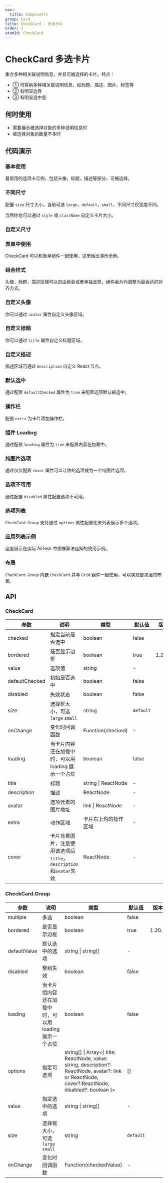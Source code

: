 ```yaml
---
nav:
  title: Components
group: Card
title: CheckCard - 多选卡片
order: 1
atomId: CheckCard
---
```


# CheckCard 多选卡片

集合多种相关联说明信息，并且可被选择的卡片。特点：

- ① 可容纳多种相关联说明信息，如标题、描述、图片、标签等
- ② 有明显边界
- ③ 有明显选中态

## 何时使用

- 需要展示被选择对象的多种说明信息时
- 被选择对象的数量不多时

## 代码演示

### 基本使用

最常用的选项卡示例，包括头像，标题，描述等部分，可被选择。

<code src="../../../../demos/card/CheckCard/basic.tsx" ></code>

<code src="../../../../demos/card/CheckCard/single.tsx"  description="在多个选项存在的情况下可通过 `CheckCard.Group` 分组，默认选项卡组件为单选模式。" thumbnail="https://gw.alipayobjects.com/zos/bmw-prod/be0fcade-afae-4e85-95ef-a3cc90f6d4b3/kc60kq47_w1362_h412.jpeg" ></code>

<code src="../../../../demos/card/CheckCard/multiple.tsx"  thumbnail="https://gw.alipayobjects.com/zos/bmw-prod/06963ad4-ba2b-4733-a1c5-778e7f696ac1/kc61xhvk_w1364_h280.jpeg" description="通过设置 `CheckCard.Group` 的 `multiple` 属性配置多选，注意多选模式下表单项返回值为数组。"></code>

### 不同尺寸

配置 `size` 尺寸大小，当前可选 `large`，`default`，`small`，不同尺寸仅宽度不同。

<code src="../../../../demos/card/CheckCard/size.tsx" ></code>

当然你也可以通过 `style` 或 `className` 自定义卡片大小。

### 自定义尺寸

<code src="../../../../demos/card/CheckCard/custom.tsx" ></code>

### 表单中使用

CheckCard 可以和表单组件一起使用，这里给出演示示例。

<code src="../../../../demos/card/CheckCard/form.tsx" oldtitle="多选卡片 - 表单中使用" thumbnail="https://gw.alipayobjects.com/zos/bmw-prod/c8fa2080-5a46-4f50-ae99-846b1804f56d/kc62b0ug_w1360_h656.jpeg" ></code>

### 组合样式

头像，标题，描述区域可以自由组合或者单独呈现，组件会为你调整为最合适的对齐方式。

<code src="../../../../demos/card/CheckCard/compose.tsx" ></code>

### 自定义头像

你可以通过 `avatar` 属性自定义头像区域。

<code src="../../../../demos/card/CheckCard/avatar.tsx" ></code>

### 自定义标题

你可以通过 `title` 属性自定义标题区域。

<code src="../../../../demos/card/CheckCard/title.tsx" ></code>

### 自定义描述

描述区域可通过 `description` 自定义 React 节点。

<code src="../../../../demos/card/CheckCard/description.tsx" ></code>

### 默认选中

通过配置 `defaultChecked` 属性为 `true` 来配置选项默认被选中。

<code src="../../../../demos/card/CheckCard/defaultChecked.tsx" ></code>

### 操作栏

配置 `extra` 为卡片添加操作栏。

<code src="../../../../demos/card/CheckCard/extra.tsx" ></code>

### 组件 Loading

通过配置 `loading` 属性为 `true` 来配置内容在加载中。

<code src="../../../../demos/card/CheckCard/loading.tsx" ></code>

### 纯图片选项

通过仅仅配置 `cover` 属性可以让你的选项成为一个纯图片选项。

<code src="../../../../demos/card/CheckCard/image.tsx" ></code>

### 选项不可用

通过配置 `disabled` 属性配置选项不可用。

<code src="../../../../demos/card/CheckCard/disabled.tsx" ></code>

### 选项列表

`CheckCard.Group` 支持通过 `options` 属性配置化来列表展示多个选项。

<code src="../../../../demos/card/CheckCard/group.tsx" ></code>

### 应用列表示例

这里展示在实际 AiDesk 中图像算法选择的使用示例。

<code src="../../../../demos/card/CheckCard/list.tsx" ></code>

### 布局

`CheckCard.Group` 内嵌 `CheckCard` 并与 `Grid` 组件一起使用，可以实现更灵活的布局。

<code src="../../../../demos/card/CheckCard/grid.tsx" ></code>

## API

### CheckCard

| 参数 | 说明 | 类型 | 默认值 | 版本 |
| --- | --- | --- | --- | --- |
| checked | 指定当前是否选中 | boolean | false |  |
| bordered | 是否显示边框 | boolean | true | 1.20.0 |
| value | 选项值 | string | - |  |
| defaultChecked | 初始是否选中 | boolean | false |  |
| disabled | 失效状态 | boolean | false |  |
| size | 选择框大小，可选 `large` `small` | string | `default` |  |
| onChange | 变化时回调函数 | Function(checked) | - |  |
| loading | 当卡片内容还在加载中时，可以用 loading 展示一个占位 | boolean | false |  |
| title | 标题 | string \| ReactNode | - |  |
| description | 描述 | ReactNode | - |  |
| avatar | 选项元素的图片地址 | link \| ReactNode | - |  |
| extra | 动作区域 | 卡片右上角的操作区域 | - |  |
| cover | 卡片背景图片，注意使用该选项后`title`，`description`和`avatar`失效 | ReactNode | - |  |

### CheckCard.Group

| 参数 | 说明 | 类型 | 默认值 | 版本 |
| --- | --- | --- | --- | --- |
| multiple | 多选 | boolean | false |  |
| bordered | 是否显示边框 | boolean | true | 1.20.0 |
| defaultValue | 默认选中的选项 | string \| string\[] | - |  |
| disabled | 整组失效 | boolean | false |  |
| loading | 当卡片组内容还在加载中时，可以用 loading 展示一个占位 | boolean | false |  |
| options | 指定可选项 | string\[] \| Array<{ title: ReactNode, value: string, description?: ReactNode, avatar?: link or ReactNode, cover?:ReactNode, disabled?: boolean }> | \[] |  |
| value | 指定选中的选项 | string \| string\[] | - |  |
| size | 选择框大小，可选 `large` `small` | string | `default` |  |
| onChange | 变化时回调函数 | Function(checkedValue) | - |  |
